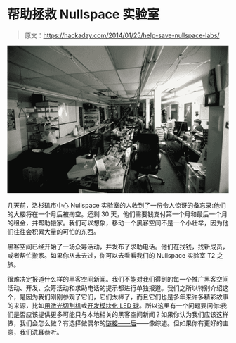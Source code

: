 # 帮助拯救 Nullspace 实验室

> 原文：<https://hackaday.com/2014/01/25/help-save-nullspace-labs/>

[![Nullspace Labs](img/827bd9079b1077db3c2b82f71ccee363.png)](http://hackaday.com/2014/01/25/help-save-nullspace-labs/nullspace/)

几天前，洛杉矶市中心 Nullspace 实验室的人收到了一份令人惊讶的备忘录:他们的大楼将在一个月后被掏空。还剩 30 天，他们需要钱支付第一个月和最后一个月的租金，并帮助搬家。我们可以想象，移动一个黑客空间不是一个小壮举，因为他们往往会积累大量的可怕的东西。

黑客空间已经开始了一场众筹活动，并发布了求助电话。他们在找钱，找新成员，或者帮忙搬家。如果你从未去过，你可以去看看我们的 Nullspace 实验室 T2 之旅。

很难决定报道什么样的黑客空间新闻。我们不能对我们得到的每一个推广黑客空间活动、开发、众筹活动和求助电话的提示都进行单独报道。我们之所以特别介绍这个，是因为我们刚刚参观了它们，它们太棒了，而且它们也是多年来许多精彩故事的来源，比如[用激光切割机](http://hackaday.com/2012/06/19/hoisting-a-laser-cutter-to-the-3rd-floor-and-other-fun-youll-probably-never-have/)或[开发模块化 LED 球](http://hackaday.com/2012/02/16/384-led-ball-receives-animation-wirelessly-and-knows-its-orientation/)。所以这里有一个问题要问你:我们是否应该提供更多可能只与本地相关的黑客空间新闻？如果你认为我们应该这样做，我们会怎么做？有选择做偶尔的[链接——后](http://hackaday.com/category/hackaday-links/)——像综述。但如果你有更好的主意，我们洗耳恭听。